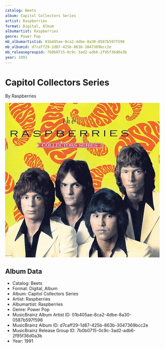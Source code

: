 ```yaml
---
catalog: Beets
album: Capitol Collectors Series
artist: Raspberries
format: Digital, Album
albumartist: Raspberries
genre: Power Pop
mb_albumartistid: 01b405ae-8ca2-4dbe-8a30-0587b597f598
mb_albumid: d7caff29-1d87-425b-863b-3047369bcc2e
mb_releasegroupid: 7b0b0715-0c9c-3ad2-adb6-2f95f36d0a3b
year: 1991
---
```


# Capitol Collectors Series

By Raspberries

![](../../assets/beetscovers/Raspberries-Capitol_Collectors_Series.jpg)

## Album Data

- Catalog: Beets
- Format: Digital, Album
- Album: Capitol Collectors Series
- Artist: Raspberries
- Albumartist: Raspberries
- Genre: Power Pop
- MusicBrainz Album Artist ID: 01b405ae-8ca2-4dbe-8a30-0587b597f598
- MusicBrainz Album ID: d7caff29-1d87-425b-863b-3047369bcc2e
- MusicBrainz Release Group ID: 7b0b0715-0c9c-3ad2-adb6-2f95f36d0a3b
- Year: 1991

